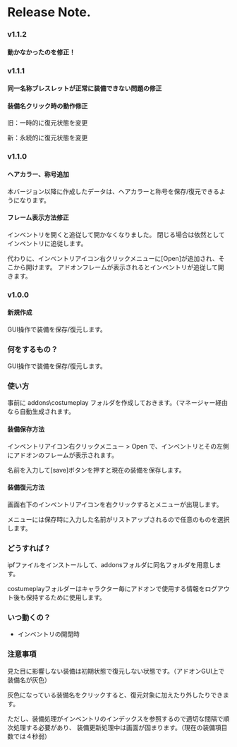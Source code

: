 # Release Note.

### v1.1.2

#### 動かなかったのを修正！

### v1.1.1

#### 同一名称ブレスレットが正常に装備できない問題の修正

#### 装備名クリック時の動作修正

旧：一時的に復元状態を変更

新：永続的に復元状態を変更

### v1.1.0

#### ヘアカラー、称号追加

本バージョン以降に作成したデータは、ヘアカラーと称号を保存/復元できるようになります。

#### フレーム表示方法修正

インベントリを開くと追従して開かなくなりました。
閉じる場合は依然としてインベントリに追従します。

代わりに、インベントリアイコン右クリックメニューに[Open]が追加され、そこから開けます。
アドオンフレームが表示されるとインベントリが追従して開きます。

### v1.0.0

#### 新規作成

GUI操作で装備を保存/復元します。

### 何をするもの？

GUI操作で装備を保存/復元します。

### 使い方

事前に addons\costumeplay フォルダを作成しておきます。（マネージャー経由なら自動生成されます。

#### 装備保存方法

インベントリアイコン右クリックメニュー > Open で、インベントリとその左側にアドオンのフレームが表示されます。

名前を入力して[save]ボタンを押すと現在の装備を保存します。

#### 装備復元方法

画面右下のインベントリアイコンを右クリックするとメニューが出現します。

メニューには保存時に入力した名前がリストアップされるので任意のものを選択します。

### どうすれば？

ipfファイルをインストールして、addonsフォルダに同名フォルダを用意します。

costumeplayフォルダーはキャラクター毎にアドオンで使用する情報をログアウト後も保持するために使用します。

### いつ動くの？

- インベントリの開閉時

### 注意事項

見た目に影響しない装備は初期状態で復元しない状態です。（アドオンGUI上で装備名が灰色）

灰色になっている装備名をクリックすると、復元対象に加えたり外したりできます。

ただし、装備処理がインベントリのインデックスを参照するので適切な間隔で順次処理する必要があり、
装備更新処理中は画面が固まります。（現在の装備項目数では４秒弱）
